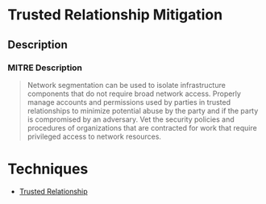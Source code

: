
# Trusted Relationship Mitigation

## Description

### MITRE Description

> Network segmentation can be used to isolate infrastructure components that do not require broad network access. Properly manage accounts and permissions used by parties in trusted relationships to minimize potential abuse by the party and if the party is compromised by an adversary. Vet the security policies and procedures of organizations that are contracted for work that require privileged access to network resources.


# Techniques


* [Trusted Relationship](../techniques/Trusted-Relationship.md)


